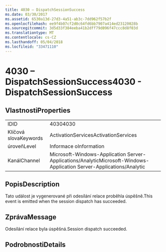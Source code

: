 ```yaml
---
title: 4030 – DispatchSessionSuccess
ms.date: 03/30/2017
ms.assetid: 6530a13d-27d3-4a51-ab3c-7dd962f57b2f
ms.openlocfilehash: ee9f4b07cf2d0c64fd6bb7907a414ed23120028b
ms.sourcegitcommit: 3d5d33f384eeba41b2dff79d096f47ccc8d8f03d
ms.translationtype: MT
ms.contentlocale: cs-CZ
ms.lasthandoff: 05/04/2018
ms.locfileid: "33471110"
---
```

# <a name="4030---dispatchsessionsuccess"></a><span data-ttu-id="eb15b-102">4030 – DispatchSessionSuccess</span><span class="sxs-lookup"><span data-stu-id="eb15b-102">4030 - DispatchSessionSuccess</span></span>
## <a name="properties"></a><span data-ttu-id="eb15b-103">Vlastnosti</span><span class="sxs-lookup"><span data-stu-id="eb15b-103">Properties</span></span>  
  
|||  
|-|-|  
|<span data-ttu-id="eb15b-104">ID</span><span class="sxs-lookup"><span data-stu-id="eb15b-104">ID</span></span>|<span data-ttu-id="eb15b-105">4030</span><span class="sxs-lookup"><span data-stu-id="eb15b-105">4030</span></span>|  
|<span data-ttu-id="eb15b-106">Klíčová slova</span><span class="sxs-lookup"><span data-stu-id="eb15b-106">Keywords</span></span>|<span data-ttu-id="eb15b-107">ActivationServices</span><span class="sxs-lookup"><span data-stu-id="eb15b-107">ActivationServices</span></span>|  
|<span data-ttu-id="eb15b-108">úroveň</span><span class="sxs-lookup"><span data-stu-id="eb15b-108">Level</span></span>|<span data-ttu-id="eb15b-109">Informace o</span><span class="sxs-lookup"><span data-stu-id="eb15b-109">Information</span></span>|  
|<span data-ttu-id="eb15b-110">Kanál</span><span class="sxs-lookup"><span data-stu-id="eb15b-110">Channel</span></span>|<span data-ttu-id="eb15b-111">Microsoft-Windows-Application Server-Applications/Analytic</span><span class="sxs-lookup"><span data-stu-id="eb15b-111">Microsoft-Windows-Application Server-Applications/Analytic</span></span>|  
  
## <a name="description"></a><span data-ttu-id="eb15b-112">Popis</span><span class="sxs-lookup"><span data-stu-id="eb15b-112">Description</span></span>  
 <span data-ttu-id="eb15b-113">Tato událost je vygenerované při odesílání relace proběhla úspěšně.</span><span class="sxs-lookup"><span data-stu-id="eb15b-113">This event is emitted when the session dispatch has succeeded.</span></span>  
  
## <a name="message"></a><span data-ttu-id="eb15b-114">Zpráva</span><span class="sxs-lookup"><span data-stu-id="eb15b-114">Message</span></span>  
 <span data-ttu-id="eb15b-115">Odesílání relace byla úspěšná.</span><span class="sxs-lookup"><span data-stu-id="eb15b-115">Session dispatch succeeded.</span></span>  
  
## <a name="details"></a><span data-ttu-id="eb15b-116">Podrobnosti</span><span class="sxs-lookup"><span data-stu-id="eb15b-116">Details</span></span>
